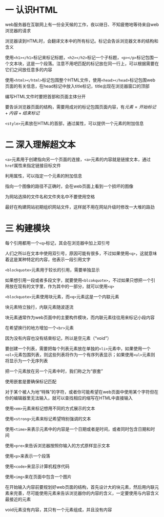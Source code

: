 # 一 认识HTML

web服务器在互联网上有一份全天候的工作，夜以继日、不知疲倦地等待来自web浏览器的请求

浏览器读到HTML时，会翻译文本中的所有标记。标记会告诉浏览器文本的结构和含义

使用`<h1></h1>`标记来标记标题，`<h2></h2>`标记一个子标题，`<p></p>`标记包围一个文本块，这是一个段落。注意不用吧匹配的标记放在同一行上，可以根据需要在它们之间放任意多的内容

使用`<html></html>`标记包围整个HTML文件，使用`<head></head>`标记包围web页面的有关信息，在head标记中放入title标记，title出现在浏览器窗口的顶部

编写HTML文件时要把首部和页面主体分开

要告诉浏览器页面的结构，需要用成对的标记包围页面内容，有$元素=开始标记+内容+结束标记$

`<style>`元素放在HTML的首部，通过属性，可以提供一个元素的附加信息

# 二 深入理解超文本

`<a>`元素用于创建指向另一个页面的连接，`<a>`元素的内容就是链接文本，通过`href`属性来指定链接目标文件

利用属性，可以指定一个元素的附加信息

指向一个图像的路径不正确时，会在web页面上看到一个损坏的图像

为网站选择的文件名和文件夹名中不要使用空格

最好在构建网站初期组织网站文件，这样就不用在网站升级时修改一大堆的路劲

# 三 构建模块

每个引用都用一个`<q>`标记，其会在浏览器中加上双引号

人们之所以在文本中使用双引号，原因可能有很多，不过如果使用`<q>`，这就意味着这是某种特定的内容，他表示一段引用文字

`<blockquote>`元素用于较长的引用，需要单独显示

如果想引用一段或者多段文字，就要使用`<blcokquote>`，不过如果只想把一个引用放在现有的文字里，作为其中的一部分，就可以使用`<q>`

`<blockquote>`元素使用块元素，而`<q>`元素这是一个内联元素

块元素特立独行，内联元素随波逐流

块元素通常作为web页面中的主要构件模块，而内联元素往往用来标记小段内容

在希望换行的地方增加一个`<br>`元素

因为没有内容也没有结束标记，所以是空元素（“void”）

要创建一个列表，需要把每个列表元素放在单独的`<li>`元素中，如果使用一个`<ol>`元素包围列表，则这些列表将作为一个有序列表显示；如果使用`<ul>`元素则将显示为一个无序列表

把一个元素放在另一个元素中时，我们称之为“嵌套”

使用嵌套是要确保标记匹配

对于某个被人为地“特殊”的字符，或者你可能希望在web页面中使用某个字符但在你的编辑器里无法输入，就可以查找相应的缩写在HTML中直接输入

使用`<em>`元素来标记想用不同的方式展示的文本

使用`<strong>`元素来标记希望特别强调的文本

使用`<time>`来表示元素中的内容是一个日期或者是时间，或者同时包含日期和时间

使用`<pre>`来告诉浏览器按照你输入的方式原样显示文本

使用`<p>`来表示一个段落

使用`<code>`来显示计算机程序代码

使用`<img>`来在页面中包含一个图片

在开始输入内容前要规划好web页面的结构，首先设计大的块元素，然后用内联元素来完善，尽可能使用元素来告诉浏览器你的内容的含义，一定要使用与内容含义最接近的元素

void元素没有内容，其只有一个元素组成，并且没有内容

